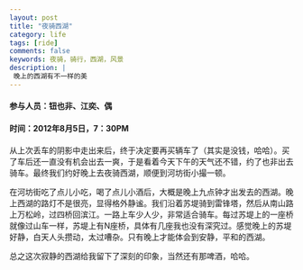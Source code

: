 ```yaml
---
layout: post
title: "夜骑西湖"
category: life
tags: [ride]
comments: false
keywords: 夜骑，骑行，西湖，风景
description: |
 晚上的西湖有不一样的美
---
```


#### 参与人员：钮也非、江奕、偶

#### 时间：2012年8月5日，7：30PM

从上次丢车的阴影中走出来后，终于决定要再买辆车了（其实是没钱，哈哈）。买了车后还一直没有机会出去一爽，于是看着今天下午的天气还不错，约了也非出去骑车。最终我们约好晚上去夜骑西湖，顺便到河坊街小撮一顿。

在河坊街吃了点儿小吃，喝了点儿小酒后，大概是晚上九点钟才出发去的西湖。晚上西湖的路灯不是很亮，显得格外静谧。我们沿着苏堤骑到雷锋塔，然后从南山路上万松岭，过四桥回滨江。一路上车少人少，非常适合骑车。每过苏堤上的一座桥就像过山车一样，苏堤上有N座桥，具体有几座我也没有深究过。感觉晚上的苏堤好静，白天人头攒动，太过嘈杂。只有晚上才能体会到安静，平和的西湖。

总之这次寂静的西湖给我留下了深刻的印象，当然还有那啤酒，哈哈。